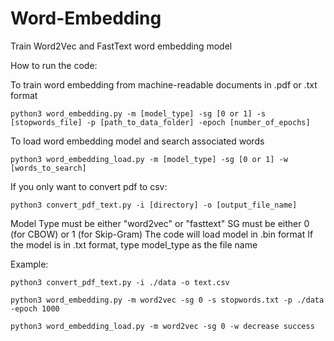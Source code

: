 # Word-Embedding
Train Word2Vec and FastText word embedding model

How to run the code:


To train word embedding from machine-readable documents in .pdf or .txt format
``` 
python3 word_embedding.py -m [model_type] -sg [0 or 1] -s [stopwords_file] -p [path_to_data_folder] -epoch [number_of_epochs]
```

To load word embedding model and search associated words
```
python3 word_embedding_load.py -m [model_type] -sg [0 or 1] -w [words_to_search]
```


If you only want to convert pdf to csv:
``` 
python3 convert_pdf_text.py -i [directory] -o [output_file_name]

``` 


Model Type must be either "word2vec" or "fasttext"
SG must be either 0 (for CBOW) or 1 (for Skip-Gram)
The code will load model in .bin format
If the model is in .txt format, type model_type as the file name


Example:
``` 
python3 convert_pdf_text.py -i ./data -o text.csv

``` 

``` 
python3 word_embedding.py -m word2vec -sg 0 -s stopwords.txt -p ./data -epoch 1000
```

```
python3 word_embedding_load.py -m word2vec -sg 0 -w decrease success
```



